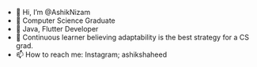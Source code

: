 - 👋 Hi, I’m @AshikNizam
- 👀 Computer Science Graduate
- 🌱 Java, Flutter Developer
- 💞️ Continuous learner believing adaptability is the best strategy for a CS grad.
- 📫 How to reach me: Instagram; ashikshaheed

<!---
Shaheed1999/Shaheed1999 is a ✨ special ✨ repository because its `README.md` (this file) appears on your GitHub profile.
You can click the Preview link to take a look at your changes.
--->
